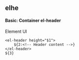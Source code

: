 ## elhe
#### Basic: Container el-header
Element UI <el-header>
```
<el-header height="$1">
	${2:<!-- Header content -->}
</el-header>
${3}
```